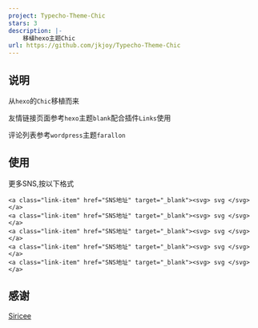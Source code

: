 ```yaml
---
project: Typecho-Theme-Chic
stars: 3
description: |-
    移植hexo主题Chic
url: https://github.com/jkjoy/Typecho-Theme-Chic
---
```


## 说明

从`hexo`的`Chic`移植而来

友情链接页面参考`hexo`主题`blank`配合插件`Links`使用

评论列表参考`wordpress`主题`farallon` 

## 使用

更多SNS,按以下格式
```
<a class="link-item" href="SNS地址" target="_blank"><svg> svg </svg> </a>
<a class="link-item" href="SNS地址" target="_blank"><svg> svg </svg> </a>
<a class="link-item" href="SNS地址" target="_blank"><svg> svg </svg> </a>
<a class="link-item" href="SNS地址" target="_blank"><svg> svg </svg> </a>
<a class="link-item" href="SNS地址" target="_blank"><svg> svg </svg> </a>

```


## 感谢
[Siricee](https://github.com/Siricee)

